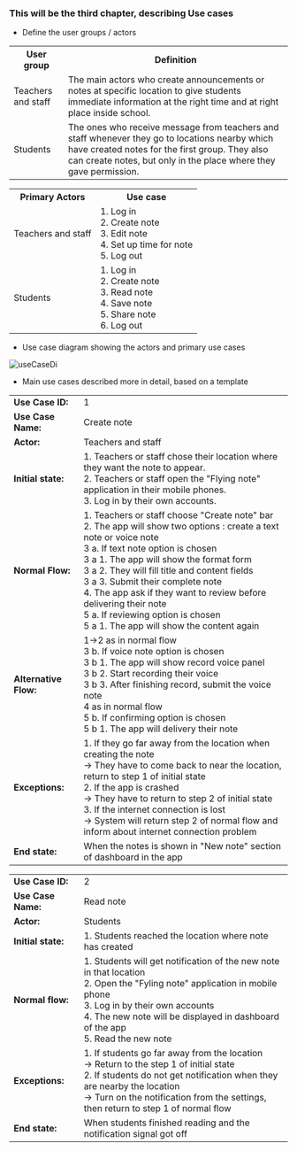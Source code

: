 ### This will be the third chapter, describing Use cases

* Define the user groups / actors 

 <table>
  <tr>
    <th>User group</th>
    <th>Definition</th>
  </tr>
  <tr>
    <td>Teachers and staff</td>
    <td>The main actors who create announcements or notes at specific location to give students immediate information at the right time and at right place inside school.</td>
  </tr>
  <tr>
    <td>Students</td>
    <td> The ones who receive message from teachers and staff whenever they go to locations nearby which have created notes for the first group. They also can create notes, but only in the place where they gave permission.</td>
  </tr>
 </table> 

 <table>
  <tr>
    <th>Primary Actors</th>
    <th>Use case</th>
  </tr>
  <tr>
    <td>Teachers and staff </td>
    <td>1. Log in <br/>
        2. Create note <br/>
        3. Edit note <br/>
        4. Set up time for note <br/>
        5. Log out <br/>
    </td>
  </tr>
  <tr>
    <td>Students</td>
    <td>1. Log in <br/>
        2. Create note <br/>
        3. Read note <br/>
        4. Save note <br/>
        5. Share note <br/>
        6. Log out <br/>
    </td>
  </tr>
 </table> 

* Use case diagram showing the actors and primary use cases
 
<img src="http://users.metropolia.fi/~dieun/sw.jpg" alt="useCaseDi"/>

* Main use cases described more in detail, based on a template

 <table>
  <tr>
    <td><strong>Use Case ID:</strong></td>
    <td>1</td>
  </tr>
  <tr>
    <td><strong>Use Case Name:</strong></td>
    <td>Create note</td>
  </tr>
  <tr>
    <td><strong>Actor:</strong></td>
    <td>Teachers and staff</td>
  </tr>
  <tr>
    <td><strong>Initial state:</strong></td>
    <td>1. Teachers or staff chose their location where they want the note to appear. <br/>
        2. Teachers or staff open the "Flying note" application in their mobile phones. <br/>
        3. Log in by their own accounts.</td>
  </tr>
  <tr>
    <td><strong>Normal Flow:</strong></td>
    <td>1. Teachers or staff choose "Create note" bar <br/>
        2. The app will show two options : create a text note or voice note<br/>
        3  a. If text note option is chosen <br/>
        3  a  1. The app will show the format form <br/>
        3  a  2. They will fill title and content fields <br/>
        3  a  3. Submit their complete note <br/>
        4. The app ask if they want to review before delivering their note <br/>
        5  a. If reviewing option is chosen <br/>
        5  a  1. The app will show the content again <br/>
    </td>
  </tr>
   <tr>
    <td><strong>Alternative Flow:</strong></td>
    <td>1->2 as in normal flow <br/>
        3  b. If voice note option is chosen <br/>
        3  b  1. The app will show record voice panel <br/>
        3  b  2. Start recording their voice <br/>
        3  b  3. After finishing record, submit the voice note <br/>
        4 as in normal flow <br/>
        5  b. If confirming option is chosen <br/>
        5  b  1. The app will delivery their note <br/>
    </td>
  </tr>
  <tr>
    <td><strong>Exceptions:</strong></td>
    <td>1. If they go far away from the location when creating the note <br/>
        -> They have to come back to near the location, return to step 1 of initial state <br/>
        2. If the app is crashed <br/>
        -> They have to return to step 2 of initial state <br/>
        3. If the internet connection is lost <br/>
        -> System will return step 2 of normal flow and inform about internet connection problem <br/>
    </td>
  </tr>
  <tr>
    <td><strong>End state:</strong></td>
    <td> When the notes is shown in "New note" section of dashboard in the app</td>
  </tr>
 </table> 
 
  <table>
  <tr>
    <td><strong>Use Case ID:</strong></td>
    <td>2</td>
  </tr>
  <tr>
    <td><strong>Use Case Name:</strong></td>
    <td>Read note</td>
  </tr>
  <tr>
    <td><strong>Actor:</strong></td>
    <td>Students</td>
  </tr>
  <tr>
    <td><strong>Initial state:</strong></td>
    <td>1. Students reached the location where note has created </td>
    </tr>
  <tr>
    <td><strong>Normal flow:</strong></td>
    <td>1. Students will get notification of the new note in that location <br/>
        2. Open the "Fyling note" application in mobile phone  <br/>
        3. Log in by their own accounts <br/>
        4. The new note will be displayed in dashboard of the app <br/>
        5. Read the new note <br/>
    </td>
  </tr>
  <tr>
    <td><strong>Exceptions:</strong></td>
    <td>1. If students go far away from the location  <br/>
        -> Return to the step 1 of initial state <br/>
        2. If students do not get notification when they are nearby the location <br/>
        -> Turn on the notification from the settings, then return to step 1 of normal flow <br/>
    </td>
  </tr>
   <tr>
    <td><strong>End state:</strong></td>
    <td>When students finished reading and the notification signal got off  </td>
  </tr>
</table> 

  
  

